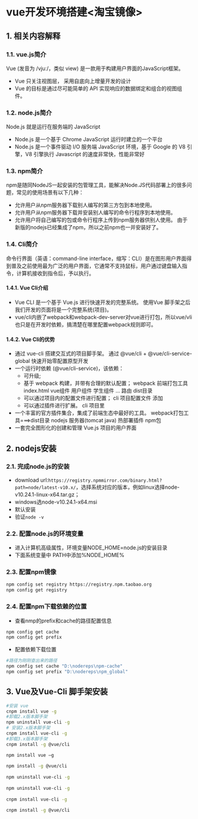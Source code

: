 # vue开发环境搭建<淘宝镜像>

## 1. 相关内容解释

### 1.1. vue.js简介

Vue (发音为 /vjuː/，类似 view) 是一款用于构建用户界面的JavaScript框架。

- Vue 只关注视图层， 采用自底向上增量开发的设计  
- Vue 的目标是通过尽可能简单的 API 实现响应的数据绑定和组合的视图组件。

### 1.2. node.js简介

Node.js 就是运行在服务端的 JavaScript

- Node.js 是一个基于 Chrome JavaScript 运行时建立的一个平台
- Node.js 是一个事件驱动 I/O 服务端 JavaScript 环境，基于 Google 的 V8 引擎，V8 引擎执行 Javascript 的速度非常快，性能非常好

### 1.3. npm简介

npm是随同NodeJS一起安装的包管理工具，能解决Node.JS代码部署上的很多问题，常见的使用场景有以下几种：

- 允许用户从npm服务器下载别人编写的第三方包到本地使用。
- 允许用户从npm服务器下载并安装别人编写的命令行程序到本地使用。
- 允许用户将自己编写的包或命令行程序上传到npm服务器供别人使用。
由于新版的nodejs已经集成了npm，所以之前npm也一并安装好了。

### 1.4. Cli简介

命令行界面（英语：command-line interface，缩写：CLI）是在图形用户界面得到普及之前使用最为广泛的用户界面，它通常不支持鼠标，用户通过键盘输入指令，计算机接收到指令后，予以执行。

#### 1.4.1. Vue Cli介绍

- Vue CLI 是一个基于 Vue.js 进行快速开发的完整系统。 使用Vue 脚手架之后我们开发的页面将是一个完整系统(项目)。
- vue/cli内嵌了webpack和webpack-dev-server对vue进行打包，所以vue/vli也只是在开发时依赖，搞清楚在哪里配置webpack规则即可。

#### 1.4.2. Vue Cli的优势

- 通过 vue-cli 搭建交互式的项目脚手架。
通过 @vue/cli + @vue/cli-service-global 快速开始零配置原型开发
- 一个运行时依赖 (@vue/cli-service)，该依赖：
  - 可升级;
  - 基于 webpack 构建，并带有合理的默认配置； webpack 前端打包工具 index.html vue组件 用户组件 学生组件 … 路由 dist目录
  - 可以通过项目内的配置文件进行配置； cli 项目配置文件 添加
  - 可以通过插件进行扩展。 cli 项目里
- 一个丰富的官方插件集合，集成了前端生态中最好的工具。 webpack打包工具===>dist目录 nodejs 服务器(tomcat java) 热部署插件 npm包
- 一套完全图形化的创建和管理 Vue.js 项目的用户界面

## 2. nodejs安装

### 2.1. 完成node.js的安装

- download url:`https://registry.npmmirror.com/binary.html?path=node/latest-v10.x/`，选择系统对应的版本，例如linux选择node-v10.24.1-linux-x64.tar.gz；
- windows选node-v10.24.1-x64.msi
- 默认安装
- 验证```node -v```

### 2.2. 配置node.js的环境变量

- 进入计算机高级属性，环境变量NODE_HOME=node.js的安装目录
- 下面系统变量中 PATH中添加%NODE_HOME%

### 2.3. 配置npm镜像

```sh
npm config set registry https://registry.npm.taobao.org
npm config get registry
```

### 2.4. 配置npm下载依赖的位置

- 查看nmp的prefix和cache的路径配置信息

```sh
npm config get cache
npm config get prefix
```

- 配置依赖下载位置

```sh
#路径为刚刚查出来的路径
npm config set cache "D:\nodereps\npm-cache" 
npm config set prefix "D:\nodereps\npm_global"
```

## 3. Vue及Vue-Cli 脚手架安装

```sh
#安装 vue
cnpm install vue -g
#卸载2.x版本脚手架
npm uninstall vue-cli -g
# 安装2.x版本脚手架
cnpm install vue-cli -g
#卸载3.x版本脚手架
cnpm install -g @vue/cli

npm install vue –g
 
npm install -g @vue/cli
 
npm uninstall vue-cli -g
 
npm uninstall vue-cli -g
 
cnpm install vue-cli -g
 
cnpm install -g @vue/cli
```
